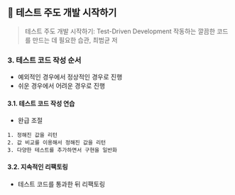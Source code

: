 ## 📖 테스트 주도 개발 시작하기

> 테스트 주도 개발 시작하기: Test-Driven Development 작동하는 깔끔한 코드를 만드는 데 필요한 습관, 최범균 저

### 3. 테스트 코드 작성 순서

- 예외적인 경우에서 정상적인 경우로 진행
- 쉬운 경우에서 어려운 경우로 진행

#### 3.1. 테스트 코드 작성 연습

- 완급 조절

```
1. 정해진 값을 리턴
2. 값 비교를 이용해서 정해진 값을 리턴
3. 다양한 테스트를 추가하면서 구현을 일반화
```
#### 3.2. 지속적인 리팩토링

- 테스트 코드를 통과한 뒤 리팩토링